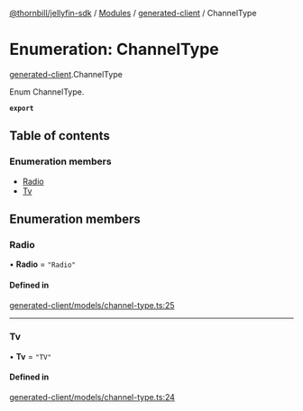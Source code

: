 [@thornbill/jellyfin-sdk](../README.md) / [Modules](../modules.md) / [generated-client](../modules/generated_client.md) / ChannelType

# Enumeration: ChannelType

[generated-client](../modules/generated_client.md).ChannelType

Enum ChannelType.

**`export`**

## Table of contents

### Enumeration members

- [Radio](generated_client.ChannelType.md#radio)
- [Tv](generated_client.ChannelType.md#tv)

## Enumeration members

### Radio

• **Radio** = `"Radio"`

#### Defined in

[generated-client/models/channel-type.ts:25](https://github.com/thornbill/jellyfin-sdk-typescript/blob/21a118e/src/generated-client/models/channel-type.ts#L25)

___

### Tv

• **Tv** = `"TV"`

#### Defined in

[generated-client/models/channel-type.ts:24](https://github.com/thornbill/jellyfin-sdk-typescript/blob/21a118e/src/generated-client/models/channel-type.ts#L24)
